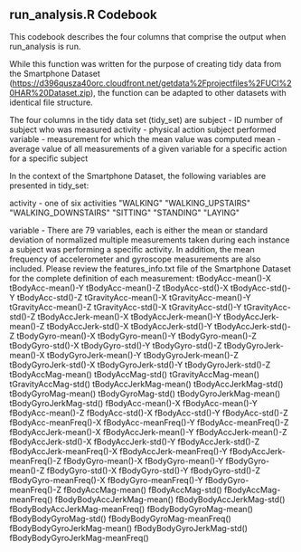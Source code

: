 ## run_analysis.R Codebook

This codebook describes the four columns that comprise the output when run_analysis is run.  

While this function was written for the purpose of creating tidy data from the Smartphone Dataset
(https://d396qusza40orc.cloudfront.net/getdata%2Fprojectfiles%2FUCI%20HAR%20Dataset.zip),
the function can be adapted to other datasets with identical file structure.

The four columns in the tidy data set (tidy_set) are 
subject - ID number of subject who was measured
activity - physical action subject performed
variable - measurement for which the mean value was computed
mean - average value of all measurements of a given variable for a specific action for a specific subject

In the context of the Smartphone Dataset, the following variables are presented in tidy_set:

activity - one of six activities
			"WALKING"
			"WALKING_UPSTAIRS"
			"WALKING_DOWNSTAIRS"
			"SITTING"
			"STANDING"
			"LAYING"

variable - There are 79 variables, each is either the mean or standard deviation of normalized multiple measurements taken during each
instance a subject was performing a specific activity.  In addition, the mean frequency of accelerometer and gyroscope measurements
are also included.  Please review the features_info.txt file of the Smartphone Dataset for the complete definition of each measurement:
			tBodyAcc-mean()-X
			tBodyAcc-mean()-Y
			tBodyAcc-mean()-Z
			tBodyAcc-std()-X
			tBodyAcc-std()-Y
			tBodyAcc-std()-Z
			tGravityAcc-mean()-X
			tGravityAcc-mean()-Y
			tGravityAcc-mean()-Z
			tGravityAcc-std()-X
			tGravityAcc-std()-Y
			tGravityAcc-std()-Z
			tBodyAccJerk-mean()-X
			tBodyAccJerk-mean()-Y
			tBodyAccJerk-mean()-Z
			tBodyAccJerk-std()-X
			tBodyAccJerk-std()-Y
			tBodyAccJerk-std()-Z
			tBodyGyro-mean()-X
			tBodyGyro-mean()-Y
			tBodyGyro-mean()-Z
			tBodyGyro-std()-X
			tBodyGyro-std()-Y
			tBodyGyro-std()-Z
			tBodyGyroJerk-mean()-X
			tBodyGyroJerk-mean()-Y
			tBodyGyroJerk-mean()-Z
			tBodyGyroJerk-std()-X
			tBodyGyroJerk-std()-Y
			tBodyGyroJerk-std()-Z
			tBodyAccMag-mean()
			tBodyAccMag-std()
			tGravityAccMag-mean()
			tGravityAccMag-std()
			tBodyAccJerkMag-mean()
			tBodyAccJerkMag-std()
			tBodyGyroMag-mean()
			tBodyGyroMag-std()
			tBodyGyroJerkMag-mean()
			tBodyGyroJerkMag-std()
			fBodyAcc-mean()-X
			fBodyAcc-mean()-Y
			fBodyAcc-mean()-Z
			fBodyAcc-std()-X
			fBodyAcc-std()-Y
			fBodyAcc-std()-Z
			fBodyAcc-meanFreq()-X
			fBodyAcc-meanFreq()-Y
			fBodyAcc-meanFreq()-Z
			fBodyAccJerk-mean()-X
			fBodyAccJerk-mean()-Y
			fBodyAccJerk-mean()-Z
			fBodyAccJerk-std()-X
			fBodyAccJerk-std()-Y
			fBodyAccJerk-std()-Z
			fBodyAccJerk-meanFreq()-X
			fBodyAccJerk-meanFreq()-Y
			fBodyAccJerk-meanFreq()-Z
			fBodyGyro-mean()-X
			fBodyGyro-mean()-Y
			fBodyGyro-mean()-Z
			fBodyGyro-std()-X
			fBodyGyro-std()-Y
			fBodyGyro-std()-Z
			fBodyGyro-meanFreq()-X
			fBodyGyro-meanFreq()-Y
			fBodyGyro-meanFreq()-Z
			fBodyAccMag-mean()
			fBodyAccMag-std()
			fBodyAccMag-meanFreq()
			fBodyBodyAccJerkMag-mean()
			fBodyBodyAccJerkMag-std()
			fBodyBodyAccJerkMag-meanFreq()
			fBodyBodyGyroMag-mean()
			fBodyBodyGyroMag-std()
			fBodyBodyGyroMag-meanFreq()
			fBodyBodyGyroJerkMag-mean()
			fBodyBodyGyroJerkMag-std()
			fBodyBodyGyroJerkMag-meanFreq()

	


  
